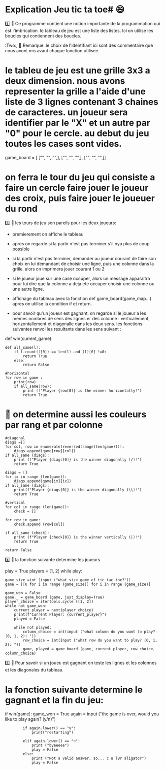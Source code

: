 # Explication Jeu tic ta toe# :smile:

:one: :pushpin: Ce programme contient une notion importante de la programmation qui est l'imbrication. le tableau de jeu est une liste des listes. Ici on utilise les boucles qui contiennent des boucles.

:Two:, :pushpin: Remarque :le choix de l'identifiant ici sont des commentaire que nous avont mis avant chaque fonction utilisee.

# le tableu de jeu est une grille 3x3 a deux dimension. nous avons representer la grille a l'aide d'une liste de 3 lignes contenant 3 chaines de caracteres. un joueur sera identifier par le "X" et un autre par "0" pour le cercle. au debut du jeu toutes les cases sont vides.
game_board = [ ["", "", "",],
	       ["", "", "",],
	       ["", "", "",]]

# on ferra le tour du jeu qui consiste a faire un cercle faire jouer le joueur des croix, puis faire jouer le joueuer du rond

:three: :pushpin: les tours de jeu son pareils pour les deux joueurs:
 - premierement on affiche le tableau
- apres on regarde si la partir n'est pas terminer s'il nya plus de coup possible
- si la partir n'est pas terminer, demander au joueur courant de faire son choix en lui demandant de choisir une ligne, puis une colonne dans la grille. alors on imprimera jouer courant 1 ou 2

- si le joueur joue sur une case occuper, alors un message apparaitra pour lui dire que la colonne a deja ete occuper choisir une colonne ou une autre ligne.
- affichage du tableau avec la fonction def game_board(game_map...) apres on utilise la condition if et return.
- pour savoir qu'un joueur est gagnant, on regarde si le joueur a les memes nombres de sens des lignes er des colonne : verticalement, horizontallement et diagonalle dans les deux sens. les fonctions suivantes renvoi les resultants dans les sens suivant :

def win(current_game):
    
    def all_same(l):
        if l.count(l[0]) == len(l) and (l)[0] !=0:
            return True
        else:
            return False
        
    #horizontal 
    for row in game :
        print(row) 
        if all_same(row):
            print (f"Player {row[0]} is the winner horizontally!")
            return True
	    
 # :pushpin: on determine aussi les couleurs par rang et par colonne
 
    #diagonal
    diags =[]
    for col, row in enumerate(reversed(range(len(game)))):
        diags.append(game[row][col])
    if all_same (diags):
        print (f"Player {diags[0]} is the winner diagonally (/)!")
        return True

    diags = []
    for ix in range (len(game)):
        diags.append(game[ix][ix])
    if all_same (diags):
        print(f"Player {diags[0]} is the winner diagonally (\\)!")
        return True

    #vertical
    for col in range (len(game)):
        check = []
    
    for row in game:
        check.append (row[col])
        
    if all_same (check):
        print (f"Player {check[0]} is the winner vertically (|)!")
        return True
    
    return False
    
:four: :pushpin: la fonction suivante determine les joueurs 

play = True
players = [1, 2]
while play:
    
    game_size =int (input ("what size game of tic tac toe?"))
    game = [[0 for i in range (game_size)] for i in range (game_size)]
    
    game_won = False
    game,_ = game_board (game, just_display=True)
    player_choice = itertools.cycle ([1, 2])
    while not game_won:
        current_player = next(player_choice)
        print(f"Current Player: {current_player}")
        played = False
        
        while not played:
            column_choice = int(input ("what column do you want to play? (0, 1, 2): "))
            row_choice = int(input ("what row do you want to play? (0, 1, 2): "))
            game, played = game_board (game, current_player, row_choice, column_choice)

:five: :pushpin: Pour savoir si un joueu est gagnant on teste les lignes et les colonnes et les diagonales du tableau.

# la fonction suivante determine le gagnant et la fin du jeu:

 if win(game):
            game_won = True
            again = input ("the game is over, would you like to play again? (y/n)")
            
            if again.lower() == "y":
                print("restarting")
                
            elif again.lower() == "n":
                print ("byeeeee")
                play = False
            else:
                print ("Not a valid answer, so... c u l8r aligator")
                play = False



